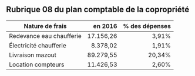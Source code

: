 ## Rubrique 08 du plan comptable de la copropriété 

| Nature de frais | en 2016 | % des dépenses |
| --- | ---: | ---:  |
| Redevance eau chaufferie | 17.156,26 | 3,91% |
| &Eacute;lectricité chaufferie | 8.378,02 | 1,91% |
| Livraison mazout | 89.279,55 | 20,34% |
| Location compteurs | 11.426,53 | 2,60% |

